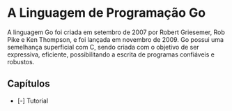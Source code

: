 # A Linguagem de Programação Go

A linguagem Go foi criada em setembro de 2007 por Robert Griesemer, Rob Pike e Ken Thompson, e foi lançada em novembro de 2009. Go possui uma semelhança superficial com C, sendo criada com o objetivo de ser expressiva, eficiente, possibilitando a escrita de programas confiáveis e robustos.

## Capítulos 

- [-] Tutorial
